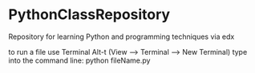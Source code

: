 PythonClassRepository
=====================

Repository for learning Python and programming techniques via edx

to run a file use Terminal Alt-t (View --> Terminal --> New Terminal)
type into the command line: python fileName.py